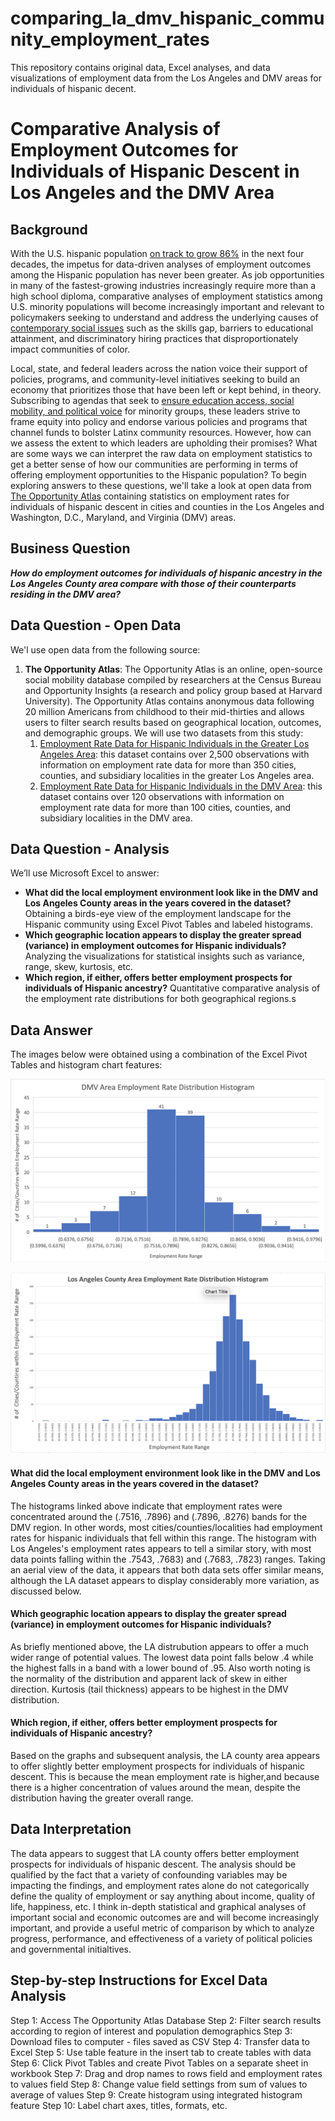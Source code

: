 # comparing_la_dmv_hispanic_community_employment_rates
This repository contains original data, Excel analyses, and data visualizations of employment data from the Los Angeles and DMV areas for individuals of hispanic decent.

# Comparative Analysis of Employment Outcomes for Individuals of Hispanic Descent in Los Angeles and the DMV Area

## Background
With the U.S. hispanic population [on track to grow 86%](https://www.brookings.edu/blog/the-avenue/2018/03/14/the-us-will-become-minority-white-in-2045-census-projects/) in the next four decades, the impetus for data-driven analyses of employment outcomes among the Hispanic population has never been greater. As job opportunities in many of the fastest-growing industries increasingly require more than a high school diploma, comparative analyses of employment statistics among U.S. minority populations will become increasingly important and relevant to policymakers seeking to understand and address the underlying causes of [contemporary social issues](https://www.shrm.org/hr-today/public-policy/hr-public-policy-issues/Documents/15-0746%20CHCI_Research_Report_FNL.pdf) such as the skills gap, barriers to educational attainment, and discriminatory hiring practices that disproportionately impact communities of color.

Local, state, and federal leaders across the nation voice their support of policies, programs, and community-level initiatives seeking to build an economy that prioritizes those that have been left or kept behind, in theory. Subscribing to agendas that seek to [ensure education access, social mobility, and political voice](https://dornsife.usc.edu/assets/sites/1411/docs/USC_ERI_no-going-back_policy_report.pdf) for minority groups, these leaders strive to frame equity into policy and endorse various policies and programs that channel funds to bolster Latinx community resources. However, how can we assess the extent to which leaders are upholding their promises? What are some ways we can interpret the raw data on employment statistics to get a better sense of how our communities are performing in terms of offering employment opportunities to the Hispanic population? To begin exploring answers to these questions, we'll take a look at open data from [The Opportunity Atlas](https://www.opportunityatlas.org) containing statistics on employment rates for individuals of hispanic descent in cities and counties in the Los Angeles and Washington, D.C., Maryland, and Virginia (DMV) areas.


## Business Question

_**How do employment outcomes for individuals of hispanic ancestry in the Los Angeles County area compare with those of their counterparts residing in the DMV area?**_

## Data Question - Open Data

We'l use open data from the following source: 

1. **The Opportunity Atlas**: The Opportunity Atlas is an online, open-source social mobility database compiled by researchers at the Census Bureau and Opportunity Insights (a research and policy group based at Harvard University). The Opportunity Atlas contains anonymous data following 20 million Americans from childhood to their mid-thirties and allows users to filter search results based on geographical location, outcomes, and demographic groups. We will use two datasets from this study:
   1. [Employment Rate Data for Hispanic Individuals in the Greater Los Angeles Area](https://github.com/dmathe18/comparing_la_dmv_hispanic_community_employment_rates/blob/main/LA_original_data.xlsx
): this dataset contains over 2,500 observations with information on employment rate data for more than 350 cities, counties, and subsidiary localities in the greater Los Angeles area. 
   2. [Employment Rate Data for Hispanic Individuals in the DMV Area](https://github.com/dmathe18/comparing_la_dmv_hispanic_community_employment_rates/blob/main/DMV_original_data.xlsx): this dataset contains over 120 observations with information on employment rate data for more than 100 cities, counties, and subsidiary localities in the DMV area. 
   
## Data Question - Analysis

We’ll use Microsoft Excel to answer:

* **What did the local employment environment look like in the DMV and Los Angeles County areas in the years covered in the dataset?** Obtaining a birds-eye view of the employment landscape for the Hispanic community using Excel Pivot Tables and labeled histograms.
* **Which geographic location appears to display the greater spread (variance) in employment outcomes for Hispanic individuals?** Analyzing the visualizations for statistical insights such as variance, range, skew, kurtosis, etc.
* **Which region, if either, offers  better employment prospects for individuals of Hispanic ancestry?** Quantitative comparative analysis of the employment rate distributions for both geographical regions.s

## Data Answer

The images below were obtained using a combination of the Excel Pivot Tables and histogram chart features:

![alt text](https://github.com/dmathe18/comparing_la_dmv_hispanic_community_employment_rates/blob/main/DMV_histogram.png)

![alt text](https://github.com/dmathe18/comparing_la_dmv_hispanic_community_employment_rates/blob/main/LA_histogram.png)

#### What did the local employment environment look like in the DMV and Los Angeles County areas in the years covered in the dataset?

The histograms linked above indicate that employment rates were concentrated around the (.7516, .7896) and (.7896, .8276) bands for the DMV region. In other words, most cities/counties/localities had employment rates for hispanic individuals that fell within this range. The histogram with Los Angeles's employment rates appears to tell a similar story, with most data points falling within the .7543, .7683) and (.7683, .7823) ranges. Taking an aerial view of the data, it appears that both data sets offer similar means, although the LA dataset appears to display considerably more variation, as discussed below.


#### Which geographic location appears to display the greater spread (variance) in employment outcomes for Hispanic individuals?

As briefly mentioned above, the LA distrubution appears to offer a much wider range of potential values. The lowest data point falls below .4 while the highest falls in a band with a lower bound of .95. Also worth noting is the normality of the distribution and apparent lack of skew in either direction. Kurtosis (tail thickness) appears to be highest in the DMV distribution. 

#### Which region, if either, offers  better employment prospects for individuals of Hispanic ancestry?

Based on the graphs and subsequent analysis, the LA county area appears to offer slightly better employment prospects for individuals of hispanic descent. This is because the mean employment rate is higher,and because there is a higher concentration of values around the mean, despite the distribution having the greater overall range.

## Data Interpretation
The data appears to suggest that LA county offers better employment prospects for individuals of hispanic descent. The analysis should be qualified by the fact that a variety of confounding variables may be impacting the findings, and employment rates alone do not categorically define the quality of employment or say anything about income, quality of life, happiness, etc. I think in-depth statistical and graphical analyses of important social and economic outcomes are and will become increasingly important, and provide a useful metric of comparison by which to analyze progress, performance, and effectiveness of a variety of political policies and governmental initialtives.

## Step-by-step Instructions for Excel Data Analysis

Step 1: Access The Opportunity Atlas Database
Step 2: Filter search results according to region of interest and population demographics
Step 3: Download files to computer - files saved as CSV
Step 4: Transfer data to Excel
Step 5: Use table feature in the insert tab to create tables with data
Step 6: Click Pivot Tables and create Pivot Tables on a separate sheet in workbook
Step 7: Drag and drop names to rows field and employment rates to values field
Step 8: Change value field settings from sum of values to average of values
Step 9: Create histogram using integrated histogram feature
Step 10: Label chart axes, titles, formats, etc. 
